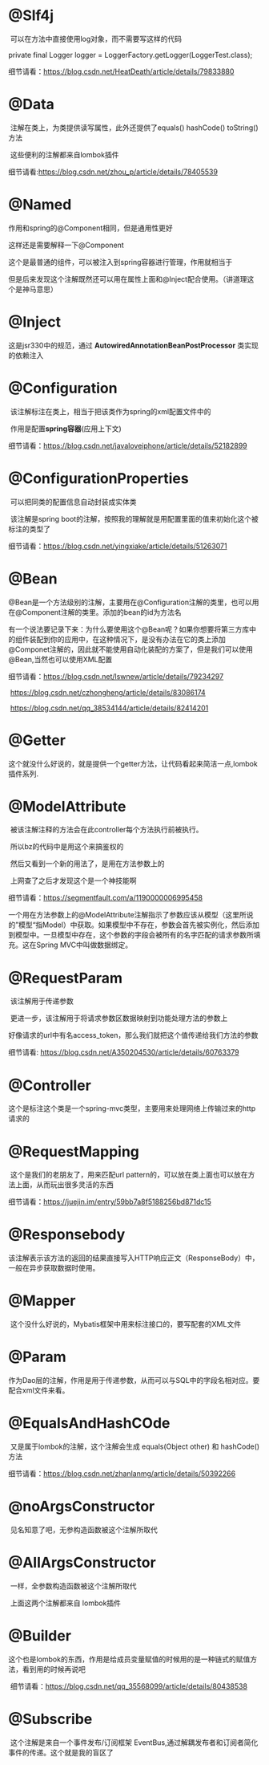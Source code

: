 

# @Slf4j

​	可以在方法中直接使用log对象，而不需要写这样的代码

private final Logger logger = LoggerFactory.getLogger(LoggerTest.class);

细节请看：<https://blog.csdn.net/HeatDeath/article/details/79833880>



# @Data

​	注解在类上，为类提供读写属性，此外还提供了equals()  hashCode()  toString()方法

​	这些便利的注解都来自lombok插件

细节请看:<https://blog.csdn.net/zhou_p/article/details/78405539>



# @Named

作用和spring的@Component相同，但是通用性更好

这样还是需要解释一下@Component

​	这个是最普通的组件，可以被注入到spring容器进行管理，作用就相当于<bean>

但是后来发现这个注解既然还可以用在属性上面和@Inject配合使用。（讲道理这个是神马意思）



# @Inject

这是jsr330中的规范，通过 **AutowiredAnnotationBeanPostProcessor**  类实现的依赖注入



# @Configuration

​	该注解标注在类上，相当于把该类作为spring的xml配置文件中的<beans>

​	作用是配置**spring容器**(应用上下文)

细节请看：<https://blog.csdn.net/javaloveiphone/article/details/52182899>

# @ConfigurationProperties

​	可以把同类的配置信息自动封装成实体类

​	该注解是spring boot的注解，按照我的理解就是用配置里面的值来初始化这个被标注的类型了

细节请看：<https://blog.csdn.net/yingxiake/article/details/51263071>



# @Bean

​	@Bean是一个方法级别的注解，主要用在@Configuration注解的类里，也可以用在@Component注解的类里。添加的bean的id为方法名

​	有一个说法要记录下来：为什么要使用这个@Bean呢？如果你想要将第三方库中的组件装配到你的应用中，在这种情况下，是没有办法在它的类上添加@Componet注解的，因此就不能使用自动化装配的方案了，但是我们可以使用@Bean,当然也可以使用XML配置

细节请看：<https://blog.csdn.net/lswnew/article/details/79234297>

​		<https://blog.csdn.net/czhongheng/article/details/83086174>

​		<https://blog.csdn.net/qq_38534144/article/details/82414201>

# @Getter

这个就没什么好说的，就是提供一个getter方法，让代码看起来简洁一点,lombok插件系列.



# @ModelAttribute

​	被该注解注释的方法会在此controller每个方法执行前被执行。

​	所以bz的代码中是用这个来搞鉴权的

​	然后又看到一个新的用法了，是用在方法参数上的

​	上网查了之后才发现这个是一个神技能啊

细节请看：<https://segmentfault.com/a/1190000006995458>

一个用在方法参数上的@ModelAttribute注解指示了参数应该从模型（这里所说的”模型“指Model）中获取。如果模型中不存在，参数会首先被实例化，然后添加到模型中。一旦模型中存在，这个参数的字段会被所有的名字匹配的请求参数所填充。这在Spring MVC中叫做数据绑定。



# @RequestParam

​	该注解用于传递参数

​	更进一步，该注解用于将请求参数区数据映射到功能处理方法的参数上

​	好像请求的url中有名access_token，那么我们就把这个值传递给我们方法的参数

细节请看: <https://blog.csdn.net/A350204530/article/details/60763379>



# @Controller

​	这个是标注这个类是一个spring-mvc类型，主要用来处理网络上传输过来的http请求的

# @RequestMapping

​	这个是我们的老朋友了，用来匹配url pattern的，可以放在类上面也可以放在方法上面，从而玩出很多灵活的东西

细节请看：<https://juejin.im/entry/59bb7a8f5188256bd871dc15>



# @Responsebody

​	该注解表示该方法的返回的结果直接写入HTTP响应正文（ResponseBody）中，一般在异步获取数据时使用。



# @Mapper

​	这个没什么好说的，Mybatis框架中用来标注接口的，要写配套的XML文件



# @Param

​	作为Dao层的注解，作用是用于传递参数，从而可以与SQL中的字段名相对应。要配合xml文件来看。



# @EqualsAndHashCOde

​	又是属于lombok的注解，这个注解会生成 equals(Object other) 和 hashCode()方法

细节请看：<https://blog.csdn.net/zhanlanmg/article/details/50392266>



# @noArgsConstructor

​	见名知意了吧，无参构造函数被这个注解所取代

# @AllArgsConstructor

​	一样，全参数构造函数被这个注解所取代

​	上面这两个注解都来自	lombok插件



# @Builder

​	这个也是lombok的东西，作用是给成员变量赋值的时候用的是一种链式的赋值方法，看到用的时候再说吧

​	细节请看：<https://blog.csdn.net/qq_35568099/article/details/80438538>



# @Subscribe

​	这个注解是来自一个事件发布/订阅框架 EventBus,通过解耦发布者和订阅者简化事件的传递。这个就是我的盲区了













